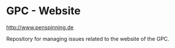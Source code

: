 GPC - Website
=============

http://www.penspinning.de

Repository for managing issues related to the website of the GPC.
